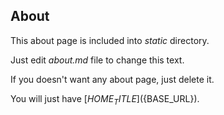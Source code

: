 ## About

This about page is included into *static* directory.

Just edit *about.md* file to change this text.

If you doesn't want any about page, just delete it.

You will just have [${HOME_TITLE}](${BASE_URL}).
